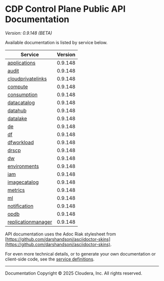 # CDP Control Plane Public API Documentation

*Version: 0.9.148 (BETA)*

Available documentation is listed by service below.

| Service | Version |
| --- | --- |
| [applications](./applications/index.html) | 0.9.148 |
| [audit](./audit/index.html) | 0.9.148 |
| [cloudprivatelinks](./cloudprivatelinks/index.html) | 0.9.148 |
| [compute](./compute/index.html) | 0.9.148 |
| [consumption](./consumption/index.html) | 0.9.148 |
| [datacatalog](./datacatalog/index.html) | 0.9.148 |
| [datahub](./datahub/index.html) | 0.9.148 |
| [datalake](./datalake/index.html) | 0.9.148 |
| [de](./de/index.html) | 0.9.148 |
| [df](./df/index.html) | 0.9.148 |
| [dfworkload](./dfworkload/index.html) | 0.9.148 |
| [drscp](./drscp/index.html) | 0.9.148 |
| [dw](./dw/index.html) | 0.9.148 |
| [environments](./environments/index.html) | 0.9.148 |
| [iam](./iam/index.html) | 0.9.148 |
| [imagecatalog](./imagecatalog/index.html) | 0.9.148 |
| [metrics](./metrics/index.html) | 0.9.148 |
| [ml](./ml/index.html) | 0.9.148 |
| [notification](./notification/index.html) | 0.9.148 |
| [opdb](./opdb/index.html) | 0.9.148 |
| [replicationmanager](./replicationmanager/index.html) | 0.9.148 |

API documentation uses the Adoc Riak stylesheet from
[https://github.com/darshandsoni/asciidoctor-skins](https://github.com/darshandsoni/asciidoctor-skins).

For even more technical details, or to generate your own documentation or client-side code, see the
[service definitions](swagger/).

----

Documentation Copyright © 2025 Cloudera, Inc. All rights reserved.

